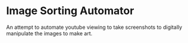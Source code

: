 # Image Sorting Automator

An attempt to automate youtube viewing to take screenshots to digitally manipulate the images to make art.
